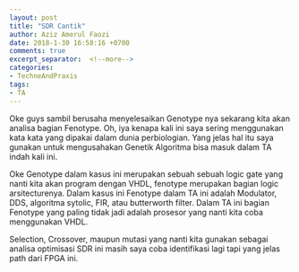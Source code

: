 ```yaml
---
layout: post
title: "SDR Cantik"
author: Aziz Amerul Faozi
date: 2018-1-30 16:58:16 +0700
comments: true
excerpt_separator:  <!--more-->
categories: 
- TechneAndPraxis
tags:
- TA
---
```


Oke guys sambil berusaha menyelesaikan Genotype nya sekarang kita akan analisa bagian Fenotype. Oh, iya kenapa kali ini saya sering menggunakan kata kata yang dipakai dalam dunia perbiologian. Yang jelas hal itu saya gunakan untuk mengusahakan Genetik Algoritma bisa masuk dalam TA indah kali ini.

Oke Genotype dalam kasus ini merupakan sebuah sebuah logic gate yang nanti kita akan program dengan VHDL, fenotype merupakan bagian logic arsitecturenya. Dalam kasus ini Fenotype dalam TA ini adalah Modulator, DDS, algoritma sytolic, FIR, atau butterworth filter. Dalam TA ini bagian Fenotype yang paling tidak jadi adalah prosesor yang nanti kita coba menggunakan VHDL.


Selection, Crossover, maupun mutasi yang nanti kita gunakan sebagai analisa optimisasi SDR ini masih saya coba identifikasi lagi tapi yang jelas path dari FPGA ini. 

